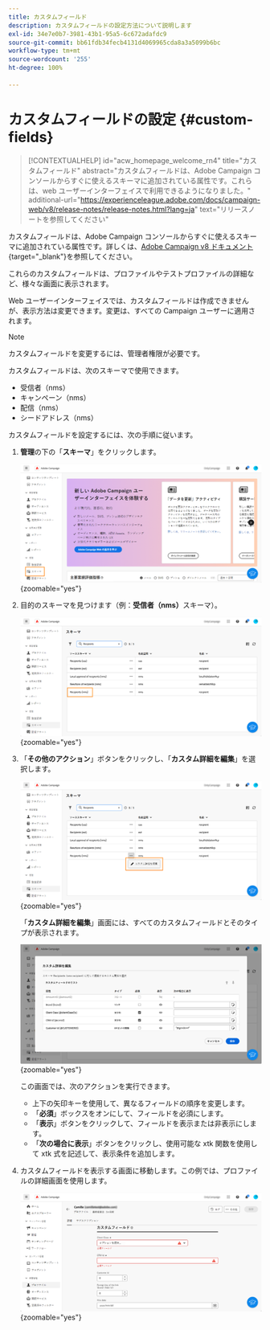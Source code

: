 ```yaml
---
title: カスタムフィールド
description: カスタムフィールドの設定方法について説明します
exl-id: 34e7e0b7-3981-43b1-95a5-6c672adafdc9
source-git-commit: bb61fdb34fecb4131d4069965cda8a3a5099b6bc
workflow-type: tm+mt
source-wordcount: '255'
ht-degree: 100%

---
```


# カスタムフィールドの設定 {#custom-fields}

>[!CONTEXTUALHELP]
>id="acw_homepage_welcome_rn4"
>title="カスタムフィールド"
>abstract="カスタムフィールドは、Adobe Campaign コンソールからすぐに使えるスキーマに追加されている属性です。これらは、web ユーザーインターフェイスで利用できるようになりました。"
>additional-url="https://experienceleague.adobe.com/docs/campaign-web/v8/release-notes/release-notes.html?lang=ja" text="リリースノートを参照してください"



カスタムフィールドは、Adobe Campaign コンソールからすぐに使えるスキーマに追加されている属性です。詳しくは、[Adobe Campaign v8 ドキュメント](https://experienceleague.adobe.com/docs/campaign/campaign-v8/developer/shemas-forms/extend-schema.html?lang=ja){target="_blank"}を参照してください。

これらのカスタムフィールドは、プロファイルやテストプロファイルの詳細など、様々な画面に表示されます。

Web ユーザーインターフェイスでは、カスタムフィールドは作成できませんが、表示方法は変更できます。変更は、すべての Campaign ユーザーに適用されます。

>[!NOTE]
>
>カスタムフィールドを変更するには、管理者権限が必要です。

カスタムフィールドは、次のスキーマで使用できます。

* 受信者（nms）
* キャンペーン（nms）
* 配信（nms）
* シードアドレス（nms）

カスタムフィールドを設定するには、次の手順に従います。

1. **管理**&#x200B;の下の「**スキーマ**」をクリックします。

   ![](assets/custom-fields.png){zoomable="yes"}

1. 目的のスキーマを見つけます（例：**受信者（nms）**&#x200B;スキーマ）。

   ![](assets/custom-fields2.png){zoomable="yes"}

1. 「**その他のアクション**」ボタンをクリックし、「**カスタム詳細を編集**」を選択します。

   ![](assets/custom-fields3.png){zoomable="yes"}

   「**カスタム詳細を編集**」画面には、すべてのカスタムフィールドとそのタイプが表示されます。

   ![](assets/custom-fields4.png){zoomable="yes"}

   この画面では、次のアクションを実行できます。

   * 上下の矢印キーを使用して、異なるフィールドの順序を変更します。
   * 「**必須**」ボックスをオンにして、フィールドを必須にします。
   * 「**表示**」ボタンをクリックして、フィールドを表示または非表示にします。
   * 「**次の場合に表示**」ボタンをクリックし、使用可能な xtk 関数を使用して xtk 式を記述して、表示条件を追加します。

1. カスタムフィールドを表示する画面に移動します。この例では、プロファイルの詳細画面を使用します。

   ![](assets/custom-fields5.png){zoomable="yes"}
